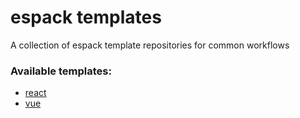 # espack templates

A collection of espack template repositories for common workflows

### Available templates:
- [react](./react-template)
- [vue](./vue-template)

